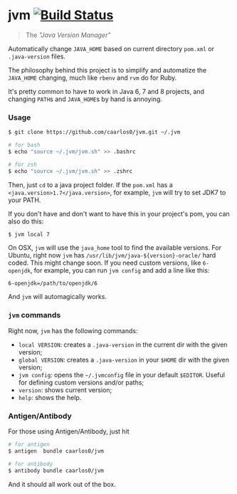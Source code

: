 # jvm [![Build Status](https://travis-ci.org/caarlos0/jvm.svg?branch=master)](https://travis-ci.org/caarlos0/jvm)

> The _"Java Version Manager"_

Automatically change `JAVA_HOME` based on current directory `pom.xml`
or `.java-version` files.

The philosophy behind this project is to simplify and automatize the `JAVA_HOME`
changing, much like `rbenv` and `rvm` do for Ruby.

It's pretty common to have to work in Java 6, 7 and 8 projects, and changing
`PATH`s and `JAVA_HOME`s by hand is annoying.

### Usage

```sh
$ git clone https://github.com/caarlos0/jvm.git ~/.jvm

# for bash
$ echo "source ~/.jvm/jvm.sh" >> .bashrc

# for zsh
$ echo "source ~/.jvm/jvm.sh" >> .zshrc
```

Then, just `cd` to a java project folder. If the `pom.xml`  has a
`<java.version>1.7</java.version>`, for example, `jvm` will try to
set JDK7 to your PATH.

If you don't have and don't want to have this in your project's pom,
you can also do this:

```sh
$ jvm local 7
```

On OSX, `jvm` will use the `java_home` tool to find the available versions. For
Ubuntu, right now `jvm` has `/usr/lib/jvm/java-${version}-oracle/` hard coded.
This might change soon. If you need custom versions, like `6-openjdk`, for
example, you can run `jvm config` and add a line like this:

```
6-openjdk=/path/to/openjdk/6
```

And `jvm` will automagically works.

### `jvm` commands

Right now, `jvm` has the following commands:

- `local VERSION`: creates a `.java-version` in the current dir with the given
version;
- `global VERSION`: creates a `.java-version` in your `$HOME` dir with the given
version;
- `jvm config`: opens the `~/.jvmconfig` file in your default `$EDITOR`. Useful
for defining custom versions and/or paths;
- `version`: shows current version;
- `help`: shows the help.

### Antigen/Antibody

For those using Antigen/Antibody, just hit

```sh
# for antigen
$ antigen  bundle caarlos0/jvm

# for antibody
$ antibody bundle caarlos0/jvm
```

And it should all work out of the box.
